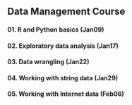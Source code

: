 ## Data Management Course

#### 01. R and Python basics (Jan09)

#### 02. Exploratory data analysis (Jan17)

#### 03. Data wrangling (Jan22)

#### 04. Working with string data (Jan29)

#### 05. Working with Internet data (Feb06)
